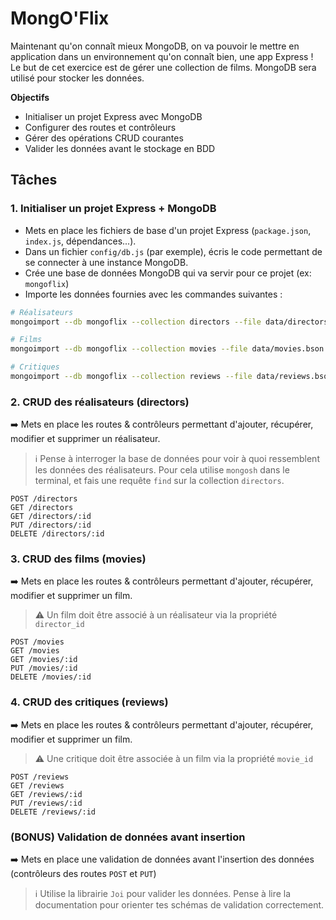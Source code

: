 # MongO'Flix

Maintenant qu'on connaît mieux MongoDB, on va pouvoir le mettre en application dans un environnement qu'on connaît bien, une app Express !
Le but de cet exercice est de gérer une collection de films. MongoDB sera utilisé pour stocker les données.

**Objectifs**

- Initialiser un projet Express avec MongoDB
- Configurer des routes et contrôleurs
- Gérer des opérations CRUD courantes
- Valider les données avant le stockage en BDD

## Tâches

### 1. Initialiser un projet Express + MongoDB

- Mets en place les fichiers de base d'un projet Express (`package.json`, `index.js`, dépendances...).
- Dans un fichier `config/db.js` (par exemple), écris le code permettant de se connecter à une instance MongoDB.
- Crée une base de données MongoDB qui va servir pour ce projet (ex: `mongoflix`)
- Importe les données fournies avec les commandes suivantes :

```sh
# Réalisateurs
mongoimport --db mongoflix --collection directors --file data/directors.bson

# Films
mongoimport --db mongoflix --collection movies --file data/movies.bson

# Critiques
mongoimport --db mongoflix --collection reviews --file data/reviews.bson
```

### 2. CRUD des réalisateurs (directors)

➡️ Mets en place les routes & contrôleurs permettant d'ajouter, récupérer, modifier et supprimer un réalisateur.

> ℹ️ Pense à interroger la base de données pour voir à quoi ressemblent les données des réalisateurs. Pour cela utilise `mongosh` dans le terminal, et fais une requête `find` sur la collection `directors`.

```
POST /directors
GET /directors
GET /directors/:id
PUT /directors/:id
DELETE /directors/:id
```

### 3. CRUD des films (movies)

➡️ Mets en place les routes & contrôleurs permettant d'ajouter, récupérer, modifier et supprimer un film.

> ⚠️ Un film doit être associé à un réalisateur via la propriété `director_id`

```
POST /movies
GET /movies
GET /movies/:id
PUT /movies/:id
DELETE /movies/:id
```

### 4. CRUD des critiques (reviews)

➡️ Mets en place les routes & contrôleurs permettant d'ajouter, récupérer, modifier et supprimer un film.

> ⚠️ Une critique doit être associée à un film via la propriété `movie_id`

```
POST /reviews
GET /reviews
GET /reviews/:id
PUT /reviews/:id
DELETE /reviews/:id
```

### (BONUS) Validation de données avant insertion

➡️ Mets en place une validation de données avant l'insertion des données (contrôleurs des routes `POST` et `PUT`)

> ℹ️ Utilise la librairie `Joi` pour valider les données. Pense à lire la documentation pour orienter tes schémas de validation correctement.

